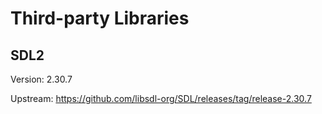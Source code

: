 # Third-party Libraries

## SDL2

Version: 2.30.7

Upstream: https://github.com/libsdl-org/SDL/releases/tag/release-2.30.7